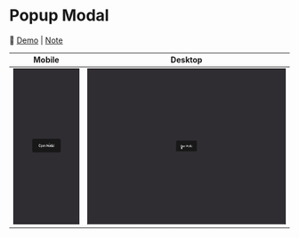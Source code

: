 # Popup Modal

🔗 [Demo](https://kris-lu-dev.github.io/ASMR-Web-Design-to-HTML-Exercises/05-Popup-Modal/) \| [Note]()

| Mobile                                          | Desktop                                  |
| ----------------------------------------------- | ---------------------------------------- |
| <img src="Screenshot-mobile.gif" height="280"/> | <img src="Screenshot.gif" height="280"/> |

